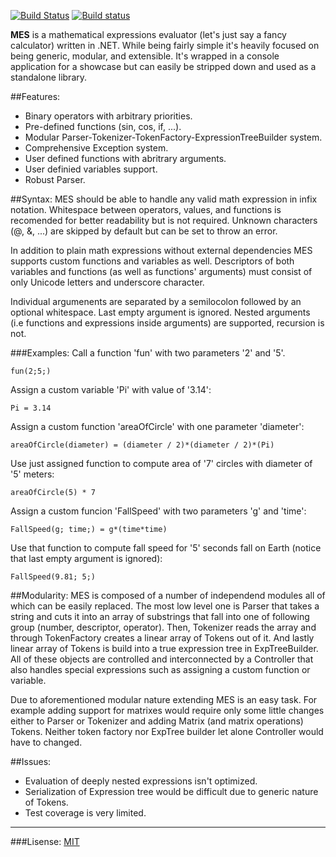 [![Build Status](https://travis-ci.org/petrroll/MES.svg?branch=master)](https://travis-ci.org/petrroll/MES) [![Build status](https://ci.appveyor.com/api/projects/status/ayvxdowfnr01k73s?svg=true)](https://ci.appveyor.com/project/petrroll/mes)


__MES__ is a mathematical expressions evaluator (let's just say a fancy calculator) written in .NET. While being fairly simple it's heavily focused on being generic, modular, and extensible. It's wrapped in a console application for a showcase but can easily be stripped down and used as a standalone library. 

##Features:
* Binary operators with arbitrary priorities.
* Pre-defined functions (sin, cos, if, ...).
* Modular Parser-Tokenizer-TokenFactory-ExpressionTreeBuilder system.
* Comprehensive Exception system.
* User defined functions with abritrary arguments.
* User definied variables support.
* Robust Parser.

##Syntax:
MES should be able to handle any valid math expression in infix notation. Whitespace between operators, values, and functions is recomended for better readability but is not required. Unknown characters (@, &, ...) are skipped by default but can be set to throw an error.

In addition to plain math expressions without external dependencies MES supports custom functions and variables as well. Descriptors of both variables and functions (as well as functions' arguments) must consist of only Unicode letters and underscore character. 

Individual argumenents are separated by a semilocolon followed by an optional whitespace. Last empty argument is ignored. Nested arguments (i.e functions and expressions inside arguments) are supported, recursion is not.

###Examples:
Call a function 'fun' with two parameters '2' and '5'.
```
fun(2;5;)
```

Assign a custom variable 'Pi' with value of '3.14':
```
Pi = 3.14
```

Assign a custom function 'areaOfCircle' with one parameter 'diameter':
```
areaOfCircle(diameter) = (diameter / 2)*(diameter / 2)*(Pi)
```

Use just assigned function to compute area of '7' circles with diameter of '5' meters:
```
areaOfCircle(5) * 7
```

Assign a custom funcion 'FallSpeed' with two parameters 'g' and 'time':
```
FallSpeed(g; time;) = g*(time*time)
```

Use that function to compute fall speed for '5' seconds fall on Earth (notice that last empty argument is ignored):
```
FallSpeed(9.81; 5;)
```

##Modularity:
MES is composed of a number of independend modules all of which can be easily replaced. The most low level one is Parser that takes a string and cuts it into an array of substrings that fall into one of following group (number, descriptor, operator). Then, Tokenizer reads the array and through TokenFactory creates a linear array of Tokens out of it. And lastly linear array of Tokens is build into a true expression tree in ExpTreeBuilder. All of these objects are controlled and interconnected by a Controller that also handles special expressions such as assigning a custom function or variable.

Due to aforementioned modular nature extending MES is an easy task. For example adding support for matrixes would require only some little changes either to Parser or Tokenizer and adding Matrix (and matrix operations) Tokens. Neither token factory nor ExpTree builder let alone Controller would have to changed. 

##Issues:
* Evaluation of deeply nested expressions isn't optimized.
* Serialization of Expression tree would be difficult due to generic nature of Tokens.
* Test coverage is very limited.

----
###Lisense:
[MIT](https://opensource.org/licenses/MIT)
